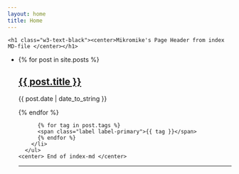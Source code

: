 ```yaml
---
layout: home
title: Home
---
```

<div style="margin-left:1px">

  <div class="w3-container w3-white">

    <h1 class="w3-text-black"><center>Mikromike's Page Header from index MD-file </center></h1>
<ul>
  <li>
    {% for post in site.posts %}
      <a href="{{ post.url }}"> <h2>{{ post.title }}</h2> </a>
        <p>{{ post.date | date_to_string }}</p>
    {% endfor %}


          {% for tag in post.tags %}
          <span class="label label-primary">{{ tag }}</span>
          {% endfor %}
        </li>
      </ul>  
    <center> End of index-md </center>
<hr>   
</div>
